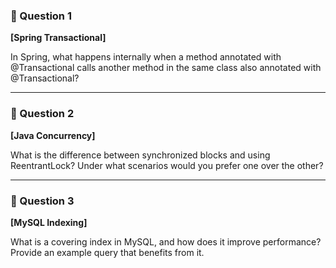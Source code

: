 ### **🧠 Question 1**

  

**[Spring Transactional]**

In Spring, what happens internally when a method annotated with @Transactional calls another method in the same class also annotated with @Transactional?

---

### **🧠 Question 2**

  

**[Java Concurrency]**

What is the difference between synchronized blocks and using ReentrantLock? Under what scenarios would you prefer one over the other?

---

### **🧠 Question 3**

  

**[MySQL Indexing]**

What is a covering index in MySQL, and how does it improve performance? Provide an example query that benefits from it.